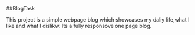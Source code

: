 ##BlogTask

This project is a simple webpage blog which showcases my daliy life,what I like and what I dislikw.
Its a fully responsove one page blog.

